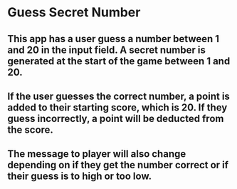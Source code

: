 # Guess Secret Number

## This app has a user guess a number between 1 and 20 in the input field. A secret number is generated at the start of the game between 1 and 20.

## If the user guesses the correct number, a point is added to their starting score, which is 20. If they guess incorrectly, a point will be deducted from the score.

## The message to player will also change depending on if they get the number correct or if their guess is to high or too low.
